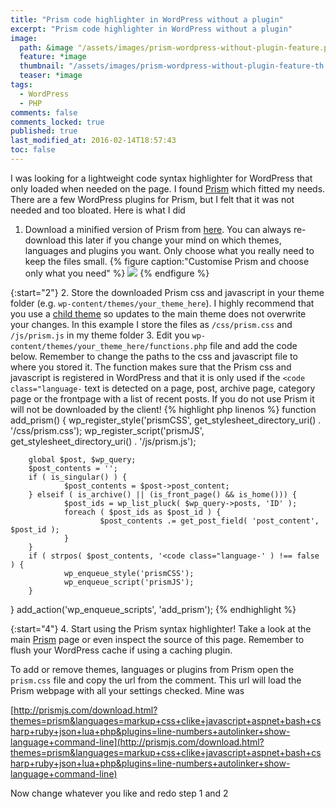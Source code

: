 ```yaml
---
title: "Prism code highlighter in WordPress without a plugin"
excerpt: "Prism code highlighter in WordPress without a plugin"
image:
  path: &image "/assets/images/prism-wordpress-without-plugin-feature.png"
  feature: *image
  thumbnail: "/assets/images/prism-wordpress-without-plugin-feature-th.png"
  teaser: *image
tags:
  - WordPress
  - PHP
comments: false
comments_locked: true
published: true
last_modified_at: 2016-02-14T18:57:43
toc: false
---
```

I was looking for a lightweight code syntax highlighter for WordPress that only loaded when needed on the page. I found [Prism](http://prismjs.com) which fitted my needs. There are a few WordPress plugins for Prism, but I felt that it was not needed and too bloated. Here is what I did

1. Download a minified version of Prism from [here](http://prismjs.com/download.html). You can always re-download this later if you change your mind on which themes, languages and plugins you want. Only choose what you really need to keep the files small.
{% figure caption:"Customise Prism and choose only what you need" %}
![](/assets/images/prism-wordpress-without-plugin-customise-Prism.png)
{% endfigure %}

{:start="2"}
2. Store the downloaded Prism css and javascript in your theme folder (e.g. `wp-content/themes/your_theme_here`). I highly recommend that you use a [child theme](https://codex.wordpress.org/Child_Themes) so updates to the main theme does not overwrite your changes. In this example I store the files as `/css/prism.css` and `/js/prism.js` in my theme folder
3. Edit you `wp-content/themes/your_theme_here/functions.php` file and add the code below. Remember to change the paths to the css and javascript file to where you stored it. The function makes sure that the Prism css and javascript is registered in WordPress and that it is only used if the `<code class="language-` text is detected on a page, post, archive page, category page or the frontpage with a list of recent posts. If you do not use Prism it will not be downloaded by the client!
{% highlight php linenos %}
function add_prism() {
        wp_register_style('prismCSS', get_stylesheet_directory_uri() . '/css/prism.css');
        wp_register_script('prismJS', get_stylesheet_directory_uri() . '/js/prism.js');

        global $post, $wp_query;
        $post_contents = '';
        if ( is_singular() ) {
                $post_contents = $post->post_content;
        } elseif ( is_archive() || (is_front_page() && is_home())) {
                $post_ids = wp_list_pluck( $wp_query->posts, 'ID' );
                foreach ( $post_ids as $post_id ) {
                        $post_contents .= get_post_field( 'post_content', $post_id );
                }
        }
        if ( strpos( $post_contents, '<code class="language-' ) !== false ) {
                wp_enqueue_style('prismCSS');
                wp_enqueue_script('prismJS');
        }
}
add_action('wp_enqueue_scripts', 'add_prism');
{% endhighlight %}

{:start="4"}
4. Start using the Prism syntax highlighter! Take a look at the main [Prism](http://prismjs.com) page or even inspect the source of this page. Remember to flush your WordPress cache if using a caching plugin.

To add or remove themes, languages or plugins from Prism open the `prism.css` file and copy the url from the comment. This url will load the Prism webpage with all your settings checked. Mine was

[http://prismjs.com/download.html?themes=prism&languages=markup+css+clike+javascript+aspnet+bash+csharp+ruby+json+lua+php&plugins=line-numbers+autolinker+show-language+command-line](http://prismjs.com/download.html?themes=prism&languages=markup+css+clike+javascript+aspnet+bash+csharp+ruby+json+lua+php&plugins=line-numbers+autolinker+show-language+command-line)

Now change whatever you like and redo step 1 and 2
